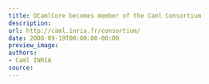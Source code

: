 ```yaml
---
title: OCamlCore becomes member of the Caml Consortium
description:
url: http://caml.inria.fr/consortium/
date: 2008-09-19T00:00:00-00:00
preview_image:
authors:
- Caml INRIA
source:
---
```



